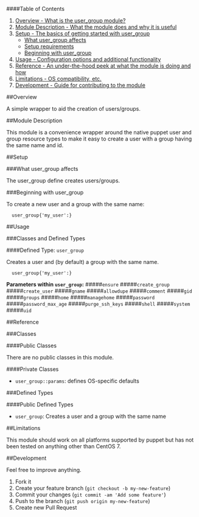 ####Table of Contents

1. [Overview - What is the user_group module?](#overview)
2. [Module Description - What the module does and why it is useful](#module-description)
3. [Setup - The basics of getting started with user_group](#setup)
    * [What user_group affects](#what-user_group-affects)
    * [Setup requirements](#setup-requirements)
    * [Beginning with user_group](#beginning-with-user_group)
4. [Usage - Configuration options and additional functionality](#usage)
5. [Reference - An under-the-hood peek at what the module is doing and how](#reference)
5. [Limitations - OS compatibility, etc.](#limitations)
6. [Development - Guide for contributing to the module](#development)

##Overview

A simple wrapper to aid the creation of users/groups.

##Module Description

This module is a convenience wrapper around the native puppet user and group resource types to make it easy to create a user with a group having the same name and id.

##Setup

###What user_group affects

The user_group define creates users/groups.

###Beginning with user_group

To create a new user and a group with the same name:

```puppet
  user_group{'my_user':}
```

##Usage

###Classes and Defined Types

####Defined Type: `user_group`

Creates a user and (by default) a group with the same name.

```puppet
  user_group{'my_user':}
```

**Parameters within `user_group`:**
#####`ensure`
#####`create_group`
#####`create_user`
#####`gname`
#####`allowdupe`
#####`comment`
#####`gid`
#####`groups`
#####`home`
#####`managehome`
#####`password`
#####`password_max_age`
#####`purge_ssh_keys`
#####`shell`
#####`system`
#####`uid`

##Reference

###Classes

####Public Classes

There are no public classes in this module.

####Private Classes

* `user_group::params`: defines OS-specific defaults

###Defined Types

####Public Defined Types

* `user_group`: Creates a user and a group with the same name

##Limitations

This module should work on all platforms supported by puppet but has not been tested on anything other than CentOS 7.

##Development

Feel free to improve anything.

1. Fork it
2. Create your feature branch (`git checkout -b my-new-feature`)
3. Commit your changes (`git commit -am 'Add some feature'`)
4. Push to the branch (`git push origin my-new-feature`)
5. Create new Pull Request

